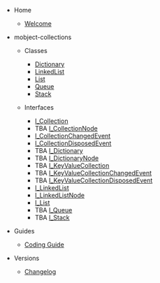 - Home

  - [Welcome](/)

- mobject-collections

  - Classes

    - [Dictionary](dictionary.md)
    - [LinkedList](linkedlist.md)
    - [List](list.md)
    - [Queue](queue.md)
    - [Stack](stack.md)

  - Interfaces

    - [I_Collection](i-collection.md)
    - TBA [I_CollectionNode](i-collectionnode.md)
    - [I_CollectionChangedEvent](i-collectionchangedevent.md)
    - [I_CollectionDisposedEvent](i-collectiondisposedevent.md)
    - TBA [I_Dictionary](i-dictionary.md)
    - TBA [I_DictionaryNode](i-dictionarynode.md)
    - TBA [I_KeyValueCollection](i-keyvaluecollection.md)
    - TBA [I_KeyValueCollectionChangedEvent](i-keyvaluecollectionchangedevent.md)
    - TBA [I_KeyValueCollectionDisposedEvent](i-keyvaluecollectiondisposedevent.md)
    - [I_LinkedList](i-linkedlist.md)
    - [I_LinkedListNode](i-linkedlistnode.md)
    - [I_List](i-list.md)
    - TBA [I_Queue](i-queue.md)
    - TBA [I_Stack](i-stack.md)

- Guides

  - [Coding Guide](https://mobject-dev-team.github.io/mobject-coding-convention/#/)

- Versions

  - [Changelog](changelog.md)
